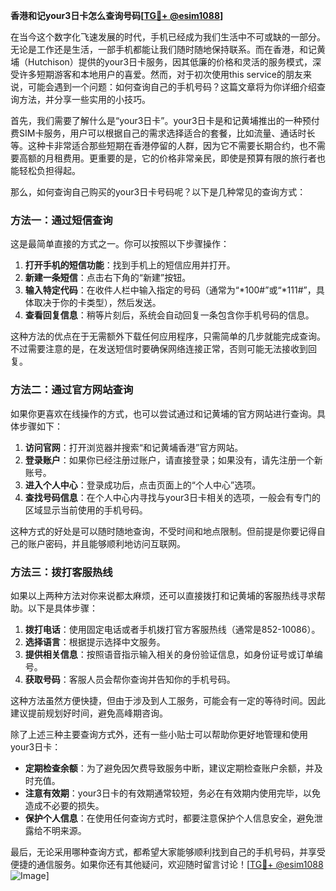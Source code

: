 **香港和记your3日卡怎么查询号码[[TG💪+ @esim1088](https://t.me/s/esim1088)]**

在当今这个数字化飞速发展的时代，手机已经成为我们生活中不可或缺的一部分。无论是工作还是生活，一部手机都能让我们随时随地保持联系。而在香港，和记黄埔（Hutchison）提供的your3日卡服务，因其低廉的价格和灵活的服务模式，深受许多短期游客和本地用户的喜爱。然而，对于初次使用this service的朋友来说，可能会遇到一个问题：如何查询自己的手机号码？这篇文章将为你详细介绍查询方法，并分享一些实用的小技巧。

首先，我们需要了解什么是“your3日卡”。your3日卡是和记黄埔推出的一种预付费SIM卡服务，用户可以根据自己的需求选择适合的套餐，比如流量、通话时长等。这种卡非常适合那些短期在香港停留的人群，因为它不需要长期合约，也不需要高额的月租费用。更重要的是，它的价格非常亲民，即使是预算有限的旅行者也能轻松负担得起。

那么，如何查询自己购买的your3日卡号码呢？以下是几种常见的查询方式：

### 方法一：通过短信查询

这是最简单直接的方式之一。你可以按照以下步骤操作：

1. **打开手机的短信功能**：找到手机上的短信应用并打开。
2. **新建一条短信**：点击右下角的“新建”按钮。
3. **输入特定代码**：在收件人栏中输入指定的号码（通常为“*100#”或“*111#”，具体取决于你的卡类型），然后发送。
4. **查看回复信息**：稍等片刻后，系统会自动回复一条包含你手机号码的信息。

这种方法的优点在于无需额外下载任何应用程序，只需简单的几步就能完成查询。不过需要注意的是，在发送短信时要确保网络连接正常，否则可能无法接收到回复。

### 方法二：通过官方网站查询

如果你更喜欢在线操作的方式，也可以尝试通过和记黄埔的官方网站进行查询。具体步骤如下：

1. **访问官网**：打开浏览器并搜索“和记黄埔香港”官方网站。
2. **登录账户**：如果你已经注册过账户，请直接登录；如果没有，请先注册一个新账号。
3. **进入个人中心**：登录成功后，点击页面上的“个人中心”选项。
4. **查找号码信息**：在个人中心内寻找与your3日卡相关的选项，一般会有专门的区域显示当前使用的手机号码。

这种方式的好处是可以随时随地查询，不受时间和地点限制。但前提是你要记得自己的账户密码，并且能够顺利地访问互联网。

### 方法三：拨打客服热线

如果以上两种方法对你来说都太麻烦，还可以直接拨打和记黄埔的客服热线寻求帮助。以下是具体步骤：

1. **拨打电话**：使用固定电话或者手机拨打官方客服热线（通常是852-10086）。
2. **选择语言**：根据提示选择中文服务。
3. **提供相关信息**：按照语音指示输入相关的身份验证信息，如身份证号或订单编号。
4. **获取号码**：客服人员会帮你查询并告知你的手机号码。

这种方法虽然方便快捷，但由于涉及到人工服务，可能会有一定的等待时间。因此建议提前规划好时间，避免高峰期咨询。

除了上述三种主要查询方式外，还有一些小贴士可以帮助你更好地管理和使用your3日卡：

- **定期检查余额**：为了避免因欠费导致服务中断，建议定期检查账户余额，并及时充值。
- **注意有效期**：your3日卡的有效期通常较短，务必在有效期内使用完毕，以免造成不必要的损失。
- **保护个人信息**：在使用任何查询方式时，都要注意保护个人信息安全，避免泄露给不明来源。

最后，无论采用哪种查询方式，都希望大家能够顺利找到自己的手机号码，并享受便捷的通信服务。如果你还有其他疑问，欢迎随时留言讨论！[[TG💪+ @esim1088](https://t.me/s/esim1088) ![Image](https://i.postimg.cc/4NQfJmqS/Snipaste-2025-05-13-00-14-12.png)]